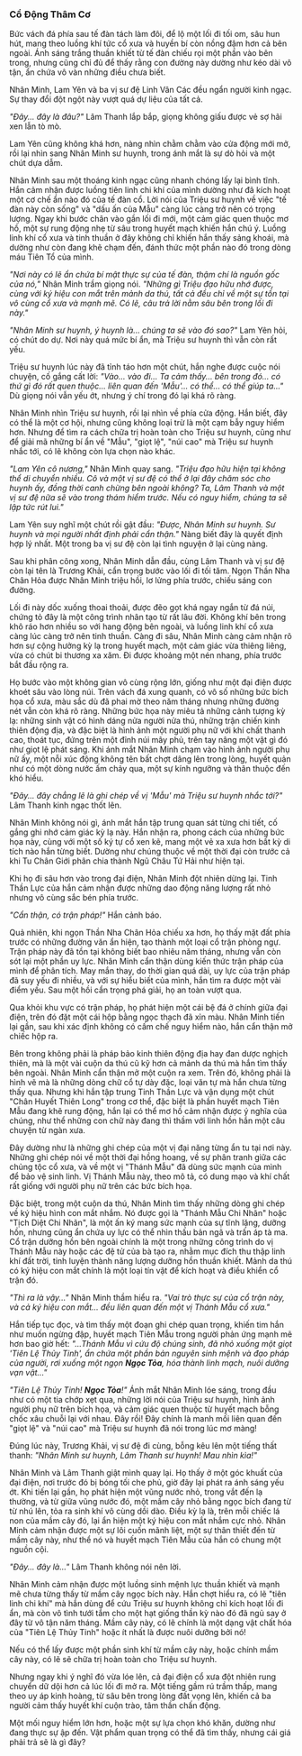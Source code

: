 ### Cổ Động Thâm Cơ 

Bức vách đá phía sau tế đàn tách làm đôi, để lộ một lối đi tối om, sâu hun hút, mang theo luồng khí tức cổ xưa và huyền bí còn nồng đậm hơn cả bên ngoài. Ánh sáng trắng thuần khiết từ tế đàn chiếu rọi một phần vào bên trong, nhưng cũng chỉ đủ để thấy rằng con đường này dường như kéo dài vô tận, ẩn chứa vô vàn những điều chưa biết.

Nhân Minh, Lam Yên và ba vị sư đệ Linh Vân Các đều ngẩn người kinh ngạc. Sự thay đổi đột ngột này vượt quá dự liệu của tất cả.

_"Đây... đây là đâu?"_ Lâm Thanh lắp bắp, giọng không giấu được vẻ sợ hãi xen lẫn tò mò.

Lam Yên cũng không khá hơn, nàng nhìn chằm chằm vào cửa động mới mở, rồi lại nhìn sang Nhân Minh sư huynh, trong ánh mắt là sự dò hỏi và một chút dựa dẫm.

Nhân Minh sau một thoáng kinh ngạc cũng nhanh chóng lấy lại bình tĩnh. Hắn cảm nhận được luồng tiên linh chi khí của mình dường như đã kích hoạt một cơ chế ẩn nào đó của tế đàn cổ. Lời nói của Triệu sư huynh về việc "tế đàn này còn sống" và "dấu ấn của Mẫu" càng lúc càng trở nên có trọng lượng. Ngay khi bước chân vào gần lối đi mới, một cảm giác quen thuộc mơ hồ, một sự rung động nhẹ từ sâu trong huyết mạch khiến hắn chú ý. Luồng linh khí cổ xưa và tinh thuần ở đây không chỉ khiến hắn thấy sảng khoái, mà dường như còn đang khẽ chạm đến, đánh thức một phần nào đó trong dòng máu Tiên Tổ của mình.

_"Nơi này có lẽ ẩn chứa bí mật thực sự của tế đàn, thậm chí là nguồn gốc của nó,"_ Nhân Minh trầm giọng nói. _"Những gì Triệu đạo hữu nhớ được, cùng với ký hiệu con mắt trên mảnh da thú, tất cả đều chỉ về một sự tồn tại vô cùng cổ xưa và mạnh mẽ. Có lẽ, câu trả lời nằm sâu bên trong lối đi này."_

_"Nhân Minh sư huynh, ý huynh là... chúng ta sẽ vào đó sao?"_ Lam Yên hỏi, có chút do dự. Nơi này quá mức bí ẩn, mà Triệu sư huynh thì vẫn còn rất yếu.

Triệu sư huynh lúc này đã tỉnh táo hơn một chút, hắn nghe được cuộc nói chuyện, cố gắng cất lời: _"Vào... vào đi... Ta cảm thấy... bên trong đó... có thứ gì đó rất quen thuộc... liên quan đến 'Mẫu'... có thể... có thể giúp ta..."_ Dù giọng nói vẫn yếu ớt, nhưng ý chí trong đó lại khá rõ ràng.

Nhân Minh nhìn Triệu sư huynh, rồi lại nhìn về phía cửa động. Hắn biết, đây có thể là một cơ hội, nhưng cũng không loại trừ là một cạm bẫy nguy hiểm hơn. Nhưng để tìm ra cách chữa trị hoàn toàn cho Triệu sư huynh, cũng như để giải mã những bí ẩn về "Mẫu", "giọt lệ", "núi cao" mà Triệu sư huynh nhắc tới, có lẽ không còn lựa chọn nào khác.

_"Lam Yên cô nương,"_ Nhân Minh quay sang. _"Triệu đạo hữu hiện tại không thể di chuyển nhiều. Cô và một vị sư đệ có thể ở lại đây chăm sóc cho huynh ấy, đồng thời canh chừng bên ngoài không? Ta, Lâm Thanh và một vị sư đệ nữa sẽ vào trong thám hiểm trước. Nếu có nguy hiểm, chúng ta sẽ lập tức rút lui."_

Lam Yên suy nghĩ một chút rồi gật đầu: _"Được, Nhân Minh sư huynh. Sư huynh và mọi người nhất định phải cẩn thận."_ Nàng biết đây là quyết định hợp lý nhất. Một trong ba vị sư đệ còn lại tình nguyện ở lại cùng nàng.

Sau khi phân công xong, Nhân Minh dẫn đầu, cùng Lâm Thanh và vị sư đệ còn lại tên là Trương Khải, cẩn trọng bước vào lối đi tối tăm. Ngọn Thần Nha Chân Hỏa được Nhân Minh triệu hồi, lơ lửng phía trước, chiếu sáng con đường.

Lối đi này dốc xuống thoai thoải, được đẽo gọt khá ngay ngắn từ đá núi, chứng tỏ đây là một công trình nhân tạo từ rất lâu đời. Không khí bên trong khô ráo hơn nhiều so với hang động bên ngoài, và luồng linh khí cổ xưa càng lúc càng trở nên tinh thuần. Càng đi sâu, Nhân Minh càng cảm nhận rõ hơn sự cộng hưởng kỳ lạ trong huyết mạch, một cảm giác vừa thiêng liêng, vừa có chút bi thương xa xăm. Đi được khoảng một nén nhang, phía trước bắt đầu rộng ra.

Họ bước vào một không gian vô cùng rộng lớn, giống như một đại điện được khoét sâu vào lòng núi. Trên vách đá xung quanh, có vô số những bức bích họa cổ xưa, màu sắc dù đã phai mờ theo năm tháng nhưng những đường nét vẫn còn khá rõ ràng. Những bức họa này miêu tả những cảnh tượng kỳ lạ: những sinh vật có hình dáng nửa người nửa thú, những trận chiến kinh thiên động địa, và đặc biệt là hình ảnh một người phụ nữ với khí chất thanh cao, thoát tục, đứng trên một đỉnh núi mây phủ, trên tay nâng một vật gì đó như giọt lệ phát sáng. Khi ánh mắt Nhân Minh chạm vào hình ảnh người phụ nữ ấy, một nỗi xúc động không tên bất chợt dâng lên trong lòng, huyết quản như có một dòng nước ấm chảy qua, một sự kính ngưỡng và thân thuộc đến khó hiểu.

_"Đây... đây chẳng lẽ là ghi chép về vị 'Mẫu' mà Triệu sư huynh nhắc tới?"_ Lâm Thanh kinh ngạc thốt lên.

Nhân Minh không nói gì, ánh mắt hắn tập trung quan sát từng chi tiết, cố gắng ghi nhớ cảm giác kỳ lạ này. Hắn nhận ra, phong cách của những bức họa này, cùng với một số ký tự cổ xen kẽ, mang một vẻ xa xưa hơn bất kỳ di tích nào hắn từng biết. Dường như chúng thuộc về một thời đại còn trước cả khi Tu Chân Giới phân chia thành Ngũ Châu Tứ Hải như hiện tại.

Khi họ đi sâu hơn vào trong đại điện, Nhân Minh đột nhiên dừng lại. Tinh Thần Lực của hắn cảm nhận được những dao động năng lượng rất nhỏ nhưng vô cùng sắc bén phía trước.

_"Cẩn thận, có trận pháp!"_ Hắn cảnh báo.

Quả nhiên, khi ngọn Thần Nha Chân Hỏa chiếu xa hơn, họ thấy mặt đất phía trước có những đường văn ẩn hiện, tạo thành một loại cổ trận phòng ngự. Trận pháp này đã tồn tại không biết bao nhiêu năm tháng, nhưng vẫn còn sót lại một phần uy lực. Nhân Minh cẩn thận dùng kiến thức trận pháp của mình để phân tích. May mắn thay, do thời gian quá dài, uy lực của trận pháp đã suy yếu đi nhiều, và với sự hiểu biết của mình, hắn tìm ra được một vài điểm yếu. Sau một hồi cẩn trọng phá giải, họ an toàn vượt qua.

Qua khỏi khu vực có trận pháp, họ phát hiện một cái bệ đá ở chính giữa đại điện, trên đó đặt một cái hộp bằng ngọc thạch đã xỉn màu. Nhân Minh tiến lại gần, sau khi xác định không có cấm chế nguy hiểm nào, hắn cẩn thận mở chiếc hộp ra.

Bên trong không phải là pháp bảo kinh thiên động địa hay đan dược nghịch thiên, mà là một vài cuộn da thú cũ kỹ hơn cả mảnh da thú mà hắn tìm thấy bên ngoài. Nhân Minh cẩn thận mở một cuộn ra xem. Trên đó, không phải là hình vẽ mà là những dòng chữ cổ tự dày đặc, loại văn tự mà hắn chưa từng thấy qua. Nhưng khi hắn tập trung Tinh Thần Lực và vận dụng một chút "Chân Huyết Thiên Long" trong cơ thể, đặc biệt là phần huyết mạch Tiên Mẫu đang khẽ rung động, hắn lại có thể mơ hồ cảm nhận được ý nghĩa của chúng, như thể những con chữ này đang thì thầm với linh hồn hắn một câu chuyện từ ngàn xưa.

Đây dường như là những ghi chép của một vị đại năng từng ẩn tu tại nơi này. Những ghi chép nói về một thời đại hồng hoang, về sự phân tranh giữa các chủng tộc cổ xưa, và về một vị "Thánh Mẫu" đã dùng sức mạnh của mình để bảo vệ sinh linh. Vị Thánh Mẫu này, theo mô tả, có dung mạo và khí chất rất giống với người phụ nữ trên các bức bích họa.

Đặc biệt, trong một cuộn da thú, Nhân Minh tìm thấy những dòng ghi chép về ký hiệu hình con mắt nhắm. Nó được gọi là "Thánh Mẫu Chi Nhãn" hoặc "Tịch Diệt Chi Nhãn", là một ấn ký mang sức mạnh của sự tĩnh lặng, dưỡng hồn, nhưng cũng ẩn chứa uy lực có thể nhìn thấu bản ngã và trấn áp tà ma. Cổ trận dưỡng hồn bên ngoài chính là một trong những công trình do vị Thánh Mẫu này hoặc các đệ tử của bà tạo ra, nhằm mục đích thu thập linh khí đất trời, tinh luyện thành năng lượng dưỡng hồn thuần khiết. Mảnh da thú có ký hiệu con mắt chính là một loại tín vật để kích hoạt và điều khiển cổ trận đó.

_"Thì ra là vậy..."_ Nhân Minh thầm hiểu ra. _"Vai trò thực sự của cổ trận này, và cả ký hiệu con mắt... đều liên quan đến một vị Thánh Mẫu cổ xưa."_

Hắn tiếp tục đọc, và tìm thấy một đoạn ghi chép quan trọng, khiến tim hắn như muốn ngừng đập, huyết mạch Tiên Mẫu trong người phản ứng mạnh mẽ hơn bao giờ hết: _"...Thánh Mẫu vì cứu độ chúng sinh, đã nhỏ xuống một giọt 'Tiên Lệ Thủy Tinh', ẩn chứa một phần bản nguyên sinh mệnh và đạo pháp của người, rơi xuống một ngọn **Ngọc Tỏa**, hóa thành linh mạch, nuôi dưỡng vạn vật..."_

_"Tiên Lệ Thủy Tinh! **Ngọc Tỏa**!"_ Ánh mắt Nhân Minh lóe sáng, trong đầu như có một tia chớp xẹt qua, những lời nói của Triệu sư huynh, hình ảnh người phụ nữ trên bích họa, và cảm giác quen thuộc từ huyết mạch bỗng chốc xâu chuỗi lại với nhau. Đây rồi! Đây chính là manh mối liên quan đến "giọt lệ" và "núi cao" mà Triệu sư huynh đã nói trong lúc mơ màng!

Đúng lúc này, Trương Khải, vị sư đệ đi cùng, bỗng kêu lên một tiếng thất thanh: _"Nhân Minh sư huynh, Lâm Thanh sư huynh! Mau nhìn kìa!"_

Nhân Minh và Lâm Thanh giật mình quay lại. Họ thấy ở một góc khuất của đại điện, nơi trước đó bị bóng tối che phủ, giờ đây lại phát ra ánh sáng yếu ớt. Khi tiến lại gần, họ phát hiện một vũng nước nhỏ, trong vắt đến lạ thường, và từ giữa vũng nước đó, một mầm cây nhỏ bằng ngọc bích đang từ từ nhú lên, tỏa ra sinh khí vô cùng dồi dào. Điều kỳ lạ là, trên mỗi chiếc lá non của mầm cây đó, lại ẩn hiện một ký hiệu con mắt nhắm cực nhỏ. Nhân Minh cảm nhận được một sự lôi cuốn mãnh liệt, một sự thân thiết đến từ mầm cây này, như thể nó và huyết mạch Tiên Mẫu của hắn có chung một nguồn cội.

_"Đây... đây là..."_ Lâm Thanh không nói nên lời.

Nhân Minh cảm nhận được một luồng sinh mệnh lực thuần khiết và mạnh mẽ chưa từng thấy từ mầm cây ngọc bích này. Hắn chợt hiểu ra, có lẽ "tiên linh chi khí" mà hắn dùng để cứu Triệu sư huynh không chỉ kích hoạt lối đi ẩn, mà còn vô tình tưới tắm cho một hạt giống thần kỳ nào đó đã ngủ say ở đây từ vô tận năm tháng. Mầm cây này, có lẽ chính là một dạng vật chất hóa của "Tiên Lệ Thủy Tinh" hoặc ít nhất là được nuôi dưỡng bởi nó!

Nếu có thể lấy được một phần sinh khí từ mầm cây này, hoặc chính mầm cây này, có lẽ sẽ chữa trị hoàn toàn cho Triệu sư huynh.

Nhưng ngay khi ý nghĩ đó vừa lóe lên, cả đại điện cổ xưa đột nhiên rung chuyển dữ dội hơn cả lúc lối đi mở ra. Một tiếng gầm rú trầm thấp, mang theo uy áp kinh hoàng, từ sâu bên trong lòng đất vọng lên, khiến cả ba người cảm thấy huyết khí cuộn trào, tâm thần chấn động.

Một mối nguy hiểm lớn hơn, hoặc một sự lựa chọn khó khăn, dường như đang thực sự ập đến. Vật phẩm quan trọng có thể đã tìm thấy, nhưng cái giá phải trả sẽ là gì đây?

